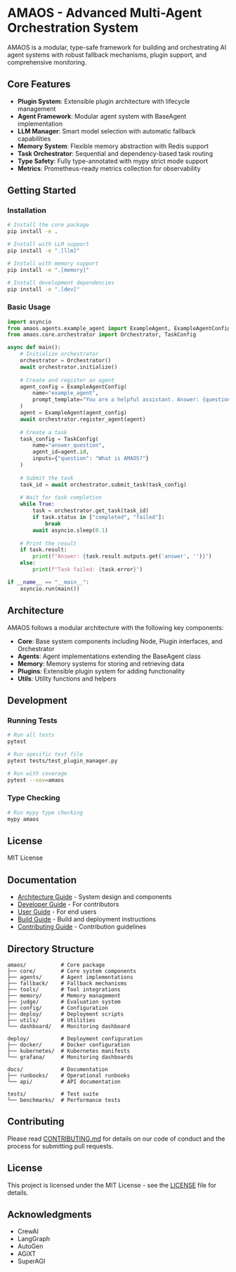 # AMAOS - Advanced Multi-Agent Orchestration System

AMAOS is a modular, type-safe framework for building and orchestrating AI agent systems with robust fallback mechanisms, plugin support, and comprehensive monitoring.

## Core Features

- **Plugin System**: Extensible plugin architecture with lifecycle management
- **Agent Framework**: Modular agent system with BaseAgent implementation
- **LLM Manager**: Smart model selection with automatic fallback capabilities
- **Memory System**: Flexible memory abstraction with Redis support
- **Task Orchestrator**: Sequential and dependency-based task routing
- **Type Safety**: Fully type-annotated with mypy strict mode support
- **Metrics**: Prometheus-ready metrics collection for observability

## Getting Started

### Installation

```bash
# Install the core package
pip install -e .

# Install with LLM support
pip install -e ".[llm]"

# Install with memory support
pip install -e ".[memory]"

# Install development dependencies
pip install -e ".[dev]"
```

### Basic Usage

```python
import asyncio
from amaos.agents.example_agent import ExampleAgent, ExampleAgentConfig
from amaos.core.orchestrator import Orchestrator, TaskConfig

async def main():
    # Initialize orchestrator
    orchestrator = Orchestrator()
    await orchestrator.initialize()
    
    # Create and register an agent
    agent_config = ExampleAgentConfig(
        name="example_agent",
        prompt_template="You are a helpful assistant. Answer: {question}"
    )
    agent = ExampleAgent(agent_config)
    await orchestrator.register_agent(agent)
    
    # Create a task
    task_config = TaskConfig(
        name="answer_question",
        agent_id=agent.id,
        inputs={"question": "What is AMAOS?"}
    )
    
    # Submit the task
    task_id = await orchestrator.submit_task(task_config)
    
    # Wait for task completion
    while True:
        task = orchestrator.get_task(task_id)
        if task.status in ["completed", "failed"]:
            break
        await asyncio.sleep(0.1)
    
    # Print the result
    if task.result:
        print(f"Answer: {task.result.outputs.get('answer', '')}")
    else:
        print(f"Task failed: {task.error}")

if __name__ == "__main__":
    asyncio.run(main())
```

## Architecture

AMAOS follows a modular architecture with the following key components:

- **Core**: Base system components including Node, Plugin interfaces, and Orchestrator
- **Agents**: Agent implementations extending the BaseAgent class
- **Memory**: Memory systems for storing and retrieving data
- **Plugins**: Extensible plugin system for adding functionality
- **Utils**: Utility functions and helpers

## Development

### Running Tests

```bash
# Run all tests
pytest

# Run specific test file
pytest tests/test_plugin_manager.py

# Run with coverage
pytest --cov=amaos
```

### Type Checking

```bash
# Run mypy type checking
mypy amaos
```

## License

MIT License

## Documentation

- [Architecture Guide](docs/ARCHITECTURE.md) - System design and components
- [Developer Guide](docs/DEVELOPER_GUIDE.md) - For contributors
- [User Guide](docs/USER_GUIDE.md) - For end users
- [Build Guide](docs/BUILD_GUIDE.md) - Build and deployment instructions
- [Contributing Guide](docs/CONTRIBUTING.md) - Contribution guidelines

## Directory Structure

```
amaos/           # Core package
├── core/        # Core system components
├── agents/      # Agent implementations
├── fallback/    # Fallback mechanisms
├── tools/       # Tool integrations
├── memory/      # Memory management
├── judge/       # Evaluation system
├── config/      # Configuration
├── deploy/      # Deployment scripts
├── utils/       # Utilities
└── dashboard/   # Monitoring dashboard

deploy/          # Deployment configuration
├── docker/      # Docker configuration
├── kubernetes/  # Kubernetes manifests
└── grafana/     # Monitoring dashboards

docs/            # Documentation
├── runbooks/    # Operational runbooks
└── api/         # API documentation

tests/           # Test suite
└── benchmarks/  # Performance tests
```

## Contributing

Please read [CONTRIBUTING.md](CONTRIBUTING.md) for details on our code of conduct and the process for submitting pull requests.

## License

This project is licensed under the MIT License - see the [LICENSE](LICENSE) file for details.

## Acknowledgments

- CrewAI
- LangGraph
- AutoGen
- AGiXT
- SuperAGI
